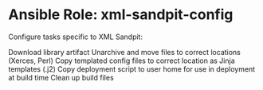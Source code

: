 # Ansible Role: xml-sandpit-config

Configure tasks specific to XML Sandpit:

Download library artifact
Unarchive and move files to correct locations (Xerces, Perl)
Copy templated config files to correct location as Jinja templates (.j2)
Copy deployment script to user home for use in deployment at build time
Clean up build files
